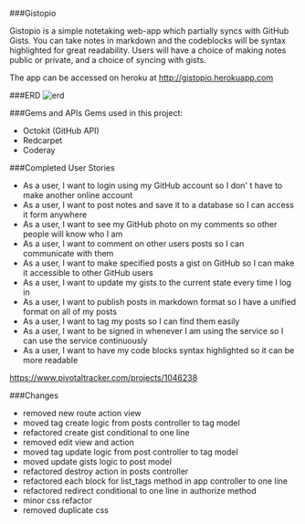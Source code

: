 ###Gistopio

Gistopio is a simple notetaking web-app which partially syncs with GitHub Gists. You can take notes in markdown and the codeblocks will be syntax highlighted for great readability. Users will have a choice of making notes public or private, and a choice of syncing with gists.

The app can be accessed on heroku at http://gistopio.herokuapp.com

###ERD
![erd](http://okaoka.miraiserver.com/ga/project1.jpg)

###Gems and APIs
Gems used in this project:

- Octokit (GitHub API)
- Redcarpet
- Coderay

###Completed User Stories

- As a user, I want to login using my GitHub account so I don' t have to make another online account
- As a user, I want to post notes and save it to a database so I can access it form anywhere
- As a user, I want to see my GitHub photo on my comments so other people will know who I am
- As a user, I want to comment on other users posts so I can communicate with them
- As a user, I want to make specified posts a gist on GitHub so I can make it accessible to other GitHub users
- As a user, I want to update my gists to the current state every time I log in
- As a user, I want to publish posts in markdown format so I have a unified format on all of my posts
- As a user, I want to tag my posts so I can find them easily
- As a user, I want to be signed in whenever I am using the service so I can use the service continuously
- As a user, I want to have my code blocks syntax highlighted so it can be more readable

https://www.pivotaltracker.com/projects/1046238

###Changes
- removed new route action view
- moved tag create logic from posts controller to tag model
- refactored create gist conditional to one line
- removed edit view and action
- moved tag update logic from post controller to tag model
- moved update gists logic to post model
- refactored destroy action in posts controller
- refactored each block for list_tags method in app controller to one line
- refactored redirect conditional to one line in authorize method
- minor css refactor
- removed duplicate css